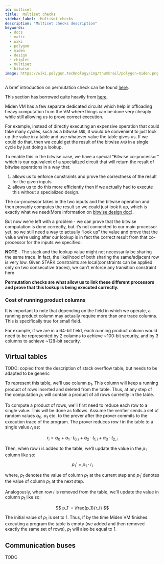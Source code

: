 ```yaml
---
id: multiset
title:  Multiset checks
sidebar_label:  Multiset checks
description: "Multiset checks description"
keywords:
  - docs
  - matic
  - wiki
  - polygon
  - miden
  - design
  - chiplet
  - multiset
  - bitwise
image: https://wiki.polygon.technology/img/thumbnail/polygon-miden.png
---
```


A brief introduction on permutation check can be found [here](https://hackmd.io/@arielg/ByFgSDA7D).

This section has borrowed quite heavily from [here](https://github.com/maticnetwork/miden/discussions/238#discussioncomment-2915207). 

Miden VM has a few separate dedicated circuits which help in offloading heavy computation from the VM where things can be done very cheaply while still allowing us to prove correct execution. 

For example, instead of directly executing an expensive operation that could take many cycles, such as a bitwise `AND`, it would be convenient to just look up the value in a table and use whatever value the table gives us. If we could do that, then we could get the result of the bitwise `AND` in a single cycle by just doing a lookup.

To enable this in the bitwise case, we have a special “Bitwise co-processor” which is our equivalent of a specialized circuit that will return the result of bitwise operations in a way that:

1. allows us to enforce constraints and prove the correctness of the result for the given inputs.
2. allows us to do this more efficiently then if we actually had to execute this without a specialized design.

The co-processor takes in the two inputs and the bitwise operation and then provably computes the result so we could just look it up, which is exactly what we need(More information on [bitwise design doc](./chiplets/bitwise.md)).

But now we’re left with a problem - we can prove that the bitwise computation is done correctly, but it’s not connected to our main processor yet, so we still need a way to actually “look up” the value and prove that the value we’re using after our lookup is in fact the correct result from that co-processor for the inputs we specified.

**NOTE** - The stack and the lookup value might not necessarily be sharing the same trace. In fact, the likelihood of both sharing the same/adjacent row is very low. Given STARK constraints are local(constraints can be applied only on two consecutive traces), we can't enforce any transition constraint here.

**Permutation checks are what allow us to link these different processors and prove that this lookup is being executed correctly.**

### Cost of running product columns
It is important to note that depending on the field in which we operate, a running product column may actually require more than one trace columns. This is specifically true for small field.

For example, if we are in a 64-bit field, each running product column would need to be represented by $2$ columns to achieve ~100-bit security, and by $3$ columns to achieve ~128-bit security.

## Virtual tables
TODO: copied from the description of stack overflow table, but needs to be adapted to be generic

To represent this table, we'll use column $p_1$. This column will keep a running product of rows inserted and deleted from the table. Thus, at any step of the computation $p_1$ will contain a product of all rows currently in the table.

To compute a product of rows, we'll first need to reduce each row to a single value. This will be done as follows. Assume the verifier sends a set of random values $\alpha_0$, $\alpha_1$ etc. to the prover after the prover commits to the execution trace of the program. The prover reduces row $i$ in the table to a single value $r_i$ as:

$$
r_i = \alpha_0 + \alpha_1 \cdot t_{0, i} + \alpha_2 \cdot t_{1, i} + \alpha_3 \cdot t_{2, i}
$$

Then, when row $i$ is added to the table, we'll update the value in the $p_1$ column like so:

$$
p_1' = p_1 \cdot r_i
$$

where, $p_1$ denotes the value of column $p_1$ at the current step and $p_1'$ denotes the value of column $p_1$ at the next step.

Analogously, when row $i$ is removed from the table, we'll update the value in column $p_1$ like so:

$$
p_1' = \frac{p_1}{r_i}
$$

The initial value of $p_1$ is set to $1$. Thus, if by the time Miden VM finishes executing a program the table is empty (we added and then removed exactly the same set of rows), $p_1$ will also be equal to $1$.

## Communication buses
TODO